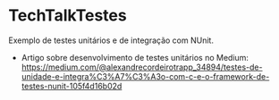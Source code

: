 # TechTalkTestes
Exemplo de testes unitários e de integração com NUnit.

- Artigo sobre desenvolvimento de testes unitários no Medium:
https://medium.com/@alexandrecordeirotrapp_34894/testes-de-unidade-e-integra%C3%A7%C3%A3o-com-c-e-o-framework-de-testes-nunit-105f4d16b02d
